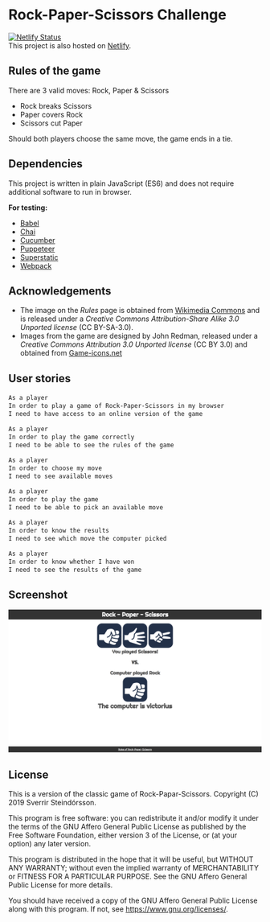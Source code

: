 # Rock-Paper-Scissors Challenge
[![Netlify Status](https://api.netlify.com/api/v1/badges/e1bf8cfd-bdcc-4cca-bdee-bb17a462f6e1/deploy-status)](https://app.netlify.com/sites/rock-paper-sverrir/deploys)  
This project is also hosted on [Netlify](https://rock-paper-sverrir.netlify.com/).
## Rules of the game
There are 3 valid moves: Rock, Paper & Scissors
 - Rock breaks Scissors
 - Paper covers Rock
 - Scissors cut Paper

Should both players choose the same move, the game ends in a tie.

## Dependencies
This project is written in plain JavaScript (ES6) and does not require additional software to run in browser.  

**For testing:**  
- [Babel](https://babeljs.io)
- [Chai](https://www.chaijs.com)
- [Cucumber](https://cucumber.io)
- [Puppeteer](https://developers.google.com/web/tools/puppeteer)
- [Superstatic](https://github.com/firebase/superstatic)
- [Webpack](https://webpack.js.org)

## Acknowledgements
* The image on the _Rules_ page is obtained from [Wikimedia Commons](https://en.wikipedia.org/wiki/Rock–paper–scissors#/media/File:Rock-paper-scissors.svg) and is released under a _Creative Commons Attribution-Share Alike 3.0 Unported license_ (CC BY-SA-3.0).  
* Images from the game are designed by John Redman, released under a _Creative Commons Attribution 3.0 Unported license_ (CC BY 3.0) and obtained from [Game-icons.net](https://game-icons.net)

## User stories
```
As a player
In order to play a game of Rock-Paper-Scissors in my browser
I need to have access to an online version of the game
```

```
As a player
In order to play the game correctly
I need to be able to see the rules of the game
```

```
As a player
In order to choose my move
I need to see available moves
```

```
As a player
In order to play the game
I need to be able to pick an available move
```

```
As a player
In order to know the results
I need to see which move the computer picked
```

```
As a player
In order to know whether I have won
I need to see the results of the game
```

## Screenshot
![Screenshot from RPS game](https://github.com/shsteindorsson/rps_challenge/blob/master/src/img/screenshot.png?raw=true)

## License
This is a version of the classic game of Rock-Papar-Scissors.
Copyright (C) 2019  Sverrir Steindórsson.

This program is free software: you can redistribute it and/or modify
it under the terms of the GNU Affero General Public License as
published by the Free Software Foundation, either version 3 of the
License, or (at your option) any later version.

This program is distributed in the hope that it will be useful,
but WITHOUT ANY WARRANTY; without even the implied warranty of
MERCHANTABILITY or FITNESS FOR A PARTICULAR PURPOSE.  See the
GNU Affero General Public License for more details.

You should have received a copy of the GNU Affero General Public License
along with this program.  If not, see <https://www.gnu.org/licenses/>.